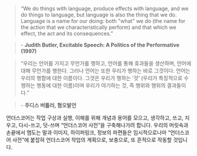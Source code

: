 > “We do things with language, produce effects with language, and we do things to language, but language is also the thing that we do. Language is a name for our doing: both "what" we do (the name for the action that we characteristically perform) and that which we effect, the act and its consequences.”

> \- __Judith Butler, Excitable Speech: A Politics of the Performative (1997)__

> “우리는 언어를 가지고 무언가를 행하고, 언어를 통해 효과들을 생산하며, 언어에 대해 무언가를 행한다. 그러나 언어는 또한 우리가 행하는 바로 그것이다. 언어는 우리의 행함에 대한 이름이다. 그것은 우리가 행하는 ‘것’ (우리가 특징적으로 수행하는 행동에 대한 이름)이며 우리가 야기하는 것, 즉 행위와 행위의 결과들이다.”

> \- __주디스 버틀러, 혐오발언__

언더스코어는 작업 구상과 실행, 이해를 위해 개념과 용어를 모으고, 생각하고, 쓰고, 지우고, 다시-쓰고, 덧-쓰며 “언더스코어 사전”을 구축해나가려 합니다. 우리의 머릿속과 손끝에서 맴도는 말과 이미지, 하이퍼링크, 정보의 파편들은 임시적으로나마 “언더스코어 사전”에 붙잡혀 언더스코어 작업의 계획으로, 보충으로, 또 흔적으로 작동할 것입니다.
